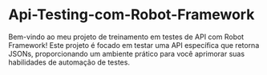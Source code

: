 # Api-Testing-com-Robot-Framework
Bem-vindo ao meu projeto de treinamento em testes de API com Robot Framework! Este projeto é focado em testar uma API específica que retorna JSONs, proporcionando um ambiente prático para você aprimorar suas habilidades de automação de testes.
